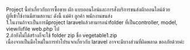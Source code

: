 Project นี้ทำเกี่ยวกับการซื้อขาย ผัก แบบออนไลน์และการสั่งบริการขนส่งผักออนไลน์ด้วย<br>
ผู้ที่เข้าใช้งานมีสามสถานะ ดังนี้ แม่ค้า ลูกค้า พนักงานขนส่ง<br>
1.ในงานถ้าจะเป็นการมีproject laravelแล้วสามารถนำfolder ที่เป็นcontroller, model, viewกับfile web.php ไป <br>
2.ถ้ายังไม่ได้สร้างก็จะใช้ folder zip ชื่อ vegetable1.zip<br>
เนื่องจากเป็นมือใหม่ในการทำโปรแจกเกี่ยวกับ laravel อาจจะมีบางส่วนที่ผิดพลาด ขออภัยด้วยค่ะ
